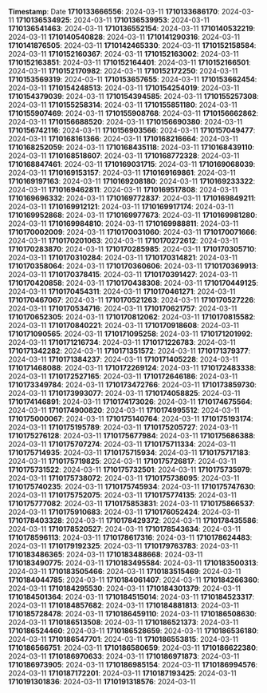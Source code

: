 **Timestamp**:  Date
**1710133666556**:  2024-03-11
**1710133686170**:  2024-03-11
**1710136534925**:  2024-03-11
**1710136539953**:  2024-03-11
**1710136541463**:  2024-03-11
**1710136552154**:  2024-03-11
**1710140532219**:  2024-03-11
**1710140540828**:  2024-03-11
**1710141290316**:  2024-03-11
**1710141876505**:  2024-03-11
**1710142465330**:  2024-03-11
**1710152158584**:  2024-03-11
**1710152160367**:  2024-03-11
**1710152163002**:  2024-03-11
**1710152163851**:  2024-03-11
**1710152164401**:  2024-03-11
**1710152166501**:  2024-03-11
**1710152170982**:  2024-03-11
**1710152172250**:  2024-03-11
**1710153569319**:  2024-03-11
**1710153657655**:  2024-03-11
**1710153662454**:  2024-03-11
**1710154248513**:  2024-03-11
**1710154254019**:  2024-03-11
**1710154379039**:  2024-03-11
**1710154394585**:  2024-03-11
**1710155257308**:  2024-03-11
**1710155258314**:  2024-03-11
**1710155851180**:  2024-03-11
**1710155907469**:  2024-03-11
**1710155908768**:  2024-03-11
**1710156662862**:  2024-03-11
**1710156688520**:  2024-03-11
**1710156690380**:  2024-03-11
**1710156742116**:  2024-03-11
**1710156903566**:  2024-03-11
**1710157049477**:  2024-03-11
**1710168161366**:  2024-03-11
**1710168216664**:  2024-03-11
**1710168252059**:  2024-03-11
**1710168435118**:  2024-03-11
**1710168439110**:  2024-03-11
**1710168518607**:  2024-03-11
**1710168772328**:  2024-03-11
**1710168847461**:  2024-03-11
**1710169031715**:  2024-03-11
**1710169068039**:  2024-03-11
**1710169153157**:  2024-03-11
**1710169169861**:  2024-03-11
**1710169197163**:  2024-03-11
**1710169208180**:  2024-03-11
**1710169233322**:  2024-03-11
**1710169462811**:  2024-03-11
**1710169517808**:  2024-03-11
**1710169696332**:  2024-03-11
**1710169772837**:  2024-03-11
**1710169849211**:  2024-03-11
**1710169912121**:  2024-03-11
**1710169917174**:  2024-03-11
**1710169952868**:  2024-03-11
**1710169977673**:  2024-03-11
**1710169981280**:  2024-03-11
**1710169984810**:  2024-03-11
**1710169988811**:  2024-03-11
**1710170002009**:  2024-03-11
**1710170031060**:  2024-03-11
**1710170071666**:  2024-03-11
**1710170201063**:  2024-03-11
**1710170272612**:  2024-03-11
**1710170283870**:  2024-03-11
**1710170285985**:  2024-03-11
**1710170305710**:  2024-03-11
**1710170310284**:  2024-03-11
**1710170314821**:  2024-03-11
**1710170358064**:  2024-03-11
**1710170360606**:  2024-03-11
**1710170369913**:  2024-03-11
**1710170378415**:  2024-03-11
**1710170391427**:  2024-03-11
**1710170420858**:  2024-03-11
**1710170438308**:  2024-03-11
**1710170449125**:  2024-03-11
**1710170454311**:  2024-03-11
**1710170461271**:  2024-03-11
**1710170467067**:  2024-03-11
**1710170521263**:  2024-03-11
**1710170527226**:  2024-03-11
**1710170534716**:  2024-03-11
**1710170621757**:  2024-03-11
**1710170652305**:  2024-03-11
**1710170812062**:  2024-03-11
**1710170815582**:  2024-03-11
**1710170840221**:  2024-03-11
**1710170918608**:  2024-03-11
**1710171090565**:  2024-03-11
**1710171095258**:  2024-03-11
**1710171201992**:  2024-03-11
**1710171216734**:  2024-03-11
**1710171226783**:  2024-03-11
**1710171342282**:  2024-03-11
**1710171351572**:  2024-03-11
**1710171379377**:  2024-03-11
**1710171384237**:  2024-03-11
**1710171405228**:  2024-03-11
**1710171468088**:  2024-03-11
**1710172269124**:  2024-03-11
**1710172483338**:  2024-03-11
**1710172527165**:  2024-03-11
**1710172646186**:  2024-03-11
**1710173349784**:  2024-03-11
**1710173472766**:  2024-03-11
**1710173859730**:  2024-03-11
**1710173993077**:  2024-03-11
**1710174058825**:  2024-03-11
**1710174146891**:  2024-03-11
**1710174173026**:  2024-03-11
**1710174675564**:  2024-03-11
**1710174900820**:  2024-03-11
**1710174995512**:  2024-03-11
**1710175000067**:  2024-03-11
**1710175140764**:  2024-03-11
**1710175193174**:  2024-03-11
**1710175195789**:  2024-03-11
**1710175205727**:  2024-03-11
**1710175276128**:  2024-03-11
**1710175677984**:  2024-03-11
**1710175686388**:  2024-03-11
**1710175707274**:  2024-03-11
**1710175711334**:  2024-03-11
**1710175714935**:  2024-03-11
**1710175715934**:  2024-03-11
**1710175717183**:  2024-03-11
**1710175719825**:  2024-03-11
**1710175726817**:  2024-03-11
**1710175731522**:  2024-03-11
**1710175732501**:  2024-03-11
**1710175735979**:  2024-03-11
**1710175738072**:  2024-03-11
**1710175738095**:  2024-03-11
**1710175740235**:  2024-03-11
**1710175745934**:  2024-03-11
**1710175747630**:  2024-03-11
**1710175752075**:  2024-03-11
**1710175774135**:  2024-03-11
**1710175777082**:  2024-03-11
**1710175853831**:  2024-03-11
**1710175866537**:  2024-03-11
**1710175910683**:  2024-03-11
**1710176052424**:  2024-03-11
**1710178403328**:  2024-03-11
**1710178429372**:  2024-03-11
**1710178435586**:  2024-03-11
**1710178520527**:  2024-03-11
**1710178543634**:  2024-03-11
**1710178596113**:  2024-03-11
**1710178617316**:  2024-03-11
**1710178624483**:  2024-03-11
**1710179192325**:  2024-03-11
**1710179763783**:  2024-03-11
**1710183486365**:  2024-03-11
**1710183488668**:  2024-03-11
**1710183490775**:  2024-03-11
**1710183495584**:  2024-03-11
**1710183500313**:  2024-03-11
**1710183505466**:  2024-03-11
**1710183515469**:  2024-03-11
**1710184044785**:  2024-03-11
**1710184061407**:  2024-03-11
**1710184266360**:  2024-03-11
**1710184295530**:  2024-03-11
**1710184301379**:  2024-03-11
**1710184501364**:  2024-03-11
**1710184515014**:  2024-03-11
**1710184523317**:  2024-03-11
**1710184857682**:  2024-03-11
**1710184881813**:  2024-03-11
**1710185728478**:  2024-03-11
**1710186459110**:  2024-03-11
**1710186508630**:  2024-03-11
**1710186513508**:  2024-03-11
**1710186521373**:  2024-03-11
**1710186524460**:  2024-03-11
**1710186528659**:  2024-03-11
**1710186536180**:  2024-03-11
**1710186547701**:  2024-03-11
**1710186553815**:  2024-03-11
**1710186566751**:  2024-03-11
**1710186580659**:  2024-03-11
**1710186622380**:  2024-03-11
**1710186970633**:  2024-03-11
**1710186971873**:  2024-03-11
**1710186973905**:  2024-03-11
**1710186985154**:  2024-03-11
**1710186994576**:  2024-03-11
**1710187172201**:  2024-03-11
**1710187193425**:  2024-03-11
**1710191301836**:  2024-03-11
**1710191318576**:  2024-03-11
